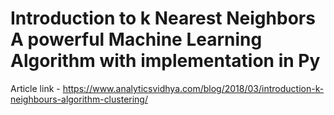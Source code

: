 # Introduction to k Nearest Neighbors A powerful Machine Learning Algorithm with implementation in Py

Article link - https://www.analyticsvidhya.com/blog/2018/03/introduction-k-neighbours-algorithm-clustering/
